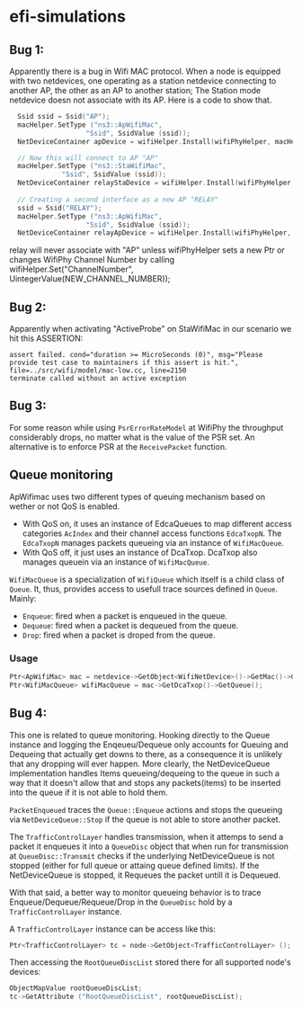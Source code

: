 # efi-simulations

## Bug 1:
Apparently there is a bug in Wifi MAC protocol. When a node is equipped with two netdevices, one operating as a station netdevice connecting to another AP, the other as an AP to another station; The Station mode netdevice doesn not associate with its AP.
Here is a code to show that.

```cpp
  Ssid ssid = Ssid("AP");
  macHelper.SetType ("ns3::ApWifiMac",
                   "Ssid", SsidValue (ssid));
  NetDeviceContainer apDevice = wifiHelper.Install(wifiPhyHelper, macHelper, ap);

  // Now this will connect to AP "AP"
  macHelper.SetType ("ns3::StaWifiMac",
		     "Ssid", SsidValue (ssid));
  NetDeviceContainer relayStaDevice = wifiHelper.Install(wifiPhyHelper, macHelper, relay);
  
  // Creating a second interface as a new AP "RELAY"
  ssid = Ssid("RELAY");
  macHelper.SetType ("ns3::ApWifiMac",
                   "Ssid", SsidValue (ssid));
  NetDeviceContainer relayApDevice = wifiHelper.Install(wifiPhyHelper, macHelper, relay);
```

relay will never associate with "AP" unless wifiPhyHelper sets a new Ptr<Channel> or changes WifiPhy Channel Number by calling wifiHelper.Set("ChannelNumber", UintegerValue(NEW_CHANNEL_NUMBER));

## Bug 2:
Apparently when activating "ActiveProbe" on StaWifiMac in our scenario we hit this ASSERTION:

```
assert failed. cond="duration >= MicroSeconds (0)", msg="Please provide test case to maintainers if this assert is hit.", file=../src/wifi/model/mac-low.cc, line=2150
terminate called without an active exception
```
## Bug 3:
For some reason while using ```PsrErrorRateModel``` at WifiPhy the throughput considerably drops, no matter what is the value of the PSR set.
An alternative is to enforce PSR at the ```ReceivePacket``` function.

## Queue monitoring
ApWifimac uses two different types of queuing mechanism based on wether or not QoS is enabled.
* With QoS on, it uses an instance of EdcaQueues to map different access categories ```AcIndex``` and their channel access functions ```EdcaTxopN```. The ```EdcaTxopN``` manages packets queueing via an instance of ```WifiMacQueue```.
* With QoS off, it just uses an instance of DcaTxop. DcaTxop also manages queuein via an instance of ```WifiMacQueue```.

```WifiMacQueue``` is a specialization of ```WifiQueue``` which itself is a child class of ```Queue```. It, thus, provides access to usefull trace sources defined in ```Queue```. Mainly:
- ```Enqueue```: fired when a packet is enqueued in the queue.
- ```Dequeue```: fired when a packet is dequeued from the queue.
- ```Drop```: fired when a packet is droped from the queue.

### Usage
```cpp
Ptr<ApWifiMac> mac = netdevice->GetObject<WifiNetDevice>()->GetMac()->GetObject<ApWifiMac>();
Ptr<WifiMacQueue> wifiMacQueue = mac->GetDcaTxop()->GetQueue();
```

## Bug 4:

This one is related to queue monitoring.
Hooking directly to the Queue<Item> instance and logging the Enqeueu/Dequeue only accounts for Queuing and Dequeing that actually get downs to there, as a consequence it is unlikely that any dropping will ever happen. More clearly, the NetDeviceQueue implementation handles Items queueing/dequeing to the queue in such a way that it doesn't allow that and stops any packets(items) to be inserted into the queue if it is not able to hold them.

```PacketEnqueued``` traces the ```Queue::Enqueue``` actions and stops the queueing via ```NetDeviceQueue::Stop``` if the queue is not able to store another packet.

The ```TrafficControlLayer``` handles transmission, when it attemps to send a packet it enqueues it into a ```QueueDisc``` object that when run for transmission at ```QueueDisc::Transmit``` checks if the underlying NetDeviceQueue is not stopped (either for full queue or attaing queue defined limits). If the NetDeviceQueue is stopped, it Requeues the packet untill it is Dequeued.

With that said, a better way to monitor queueing behavior is to trace Enqueue/Dequeue/Requeue/Drop in the ```QueueDisc``` hold by a ```TrafficControlLayer``` instance.

A ```TrafficControlLayer``` instance can be access like this:

```cpp
Ptr<TrafficControlLayer> tc = node->GetObject<TrafficControlLayer> ();
```

Then accessing the ```RootQueueDiscList``` stored there for all supported node's devices:

```cpp
ObjectMapValue rootQueueDiscList;
tc->GetAttribute ("RootQueueDiscList", rootQueueDiscList);
```

